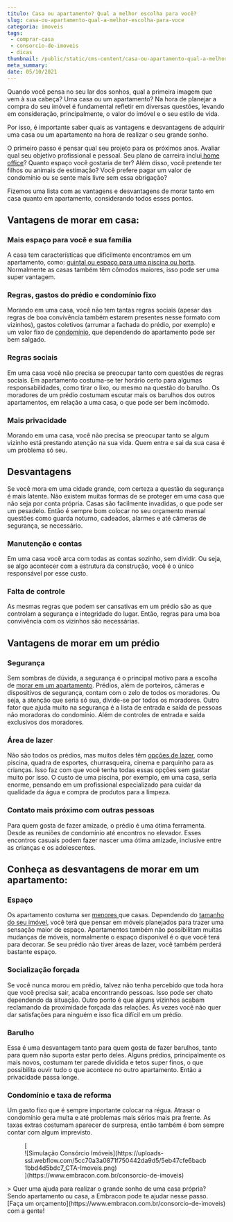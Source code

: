 ```yaml
---
titulo: Casa ou apartamento? Qual a melhor escolha para você?
slug: casa-ou-apartamento-qual-a-melhor-escolha-para-voce
categoria: imoveis
tags:
 - comprar-casa
 - consorcio-de-imoveis
 - dicas
thumbnail: /public/static/cms-content/casa-ou-apartamento-qual-a-melhor-escolha-para-voce.jpg
meta_summary: 
date: 05/10/2021
---
```

Quando você pensa no seu lar dos sonhos, qual a primeira imagem que vem à sua cabeça? Uma casa ou um apartamento? Na hora de planejar a compra do seu imóvel é fundamental refletir em diversas questões, levando em consideração, principalmente, o valor do imóvel e o seu estilo de vida.

Por isso, é importante saber quais as vantagens e desvantagens de adquirir uma casa ou um apartamento na hora de realizar o seu grande sonho.

O primeiro passo é pensar qual seu projeto para os próximos anos. Avaliar qual seu objetivo profissional e pessoal. Seu plano de carreira inclui[ home office](https://www.embracon.com.br/blog/home-office-5-dicas-para-manter-o-cantinho-de-trabalho-organizado)? Quanto espaço você gostaria de ter? Além disso, você pretende ter filhos ou animais de estimação? Você prefere pagar um valor de condomínio ou se sente mais livre sem essa obrigação?

Fizemos uma lista com as vantagens e desvantagens de morar tanto em casa quanto em apartamento, considerando todos esses pontos.

Vantagens de morar em casa:
---------------------------

### Mais espaço para você e sua família

A casa tem características que dificilmente encontramos em um apartamento, como: [quintal ou espaço para uma piscina ou horta](https://www.embracon.com.br/blog/3-vantagens-de-ter-uma-casa-com-espaco-gourmet). Normalmente as casas também têm cômodos maiores, isso pode ser uma super vantagem.

### Regras, gastos do prédio e condomínio fixo

Morando em uma casa, você não tem tantas regras sociais (apesar das regras de boa convivência também estarem presentes nesse formato com vizinhos), gastos coletivos (arrumar a fachada do prédio, por exemplo) e um valor fixo de [condomínio](https://www.embracon.com.br/blog/casa-em-condominio-fechado-quando-e-porque-fazer-esse-investimento), que dependendo do apartamento pode ser bem salgado.

### Regras sociais

Em uma casa você não precisa se preocupar tanto com questões de regras sociais. Em apartamento costuma-se ter horário certo para algumas responsabilidades, como tirar o lixo, ou mesmo na questão do barulho. Os moradores de um prédio costumam escutar mais os barulhos dos outros apartamentos, em relação a uma casa, o que pode ser bem incômodo.

### Mais privacidade

Morando em uma casa, você não precisa se preocupar tanto se algum vizinho está prestando atenção na sua vida. Quem entra e sai da sua casa é um problema só seu.

Desvantagens
------------

Se você mora em uma cidade grande, com certeza a questão da segurança é mais latente. Não existem muitas formas de se proteger em uma casa que não seja por conta própria. Casas são facilmente invadidas, o que pode ser um pesadelo. Então é sempre bom colocar no seu orçamento mensal questões como guarda noturno, cadeados, alarmes e até câmeras de segurança, se necessário.

### Manutenção e contas

Em uma casa você arca com todas as contas sozinho, sem dividir. Ou seja, se algo acontecer com a estrutura da construção, você é o único responsável por esse custo.

### Falta de controle 

As mesmas regras que podem ser cansativas em um prédio são as que controlam a segurança e integridade do lugar. Então, regras para uma boa convivência com os vizinhos são necessárias.

Vantagens de morar em um prédio
-------------------------------

### Segurança

Sem sombras de dúvida, a segurança é o principal motivo para a escolha de [morar em um apartamento](https://www.embracon.com.br/blog/como-comprar-um-apartamento). Prédios, além de porteiros, câmeras e dispositivos de segurança, contam com o zelo de todos os moradores. Ou seja, a atenção que seria só sua, divide-se por todos os moradores. Outro fator que ajuda muito na segurança é a lista de entrada e saída de pessoas não moradoras do condomínio. Além de controles de entrada e saída exclusivos dos moradores.

### Área de lazer

Não são todos os prédios, mas muitos deles têm [opções de lazer](https://www.embracon.com.br/blog/condominio-clube-vale-a-pena), como piscina, quadra de esportes, churrasqueira, cinema e parquinho para as crianças. Isso faz com que você tenha todas essas opções sem gastar muito por isso. O custo de uma piscina, por exemplo, em uma casa, seria enorme, pensando em um profissional especializado para cuidar da qualidade da água e compra de produtos para a limpeza.

### Contato mais próximo com outras pessoas

Para quem gosta de fazer amizade, o prédio é uma ótima ferramenta. Desde as reuniões de condomínio até encontros no elevador. Esses encontros casuais podem fazer nascer uma ótima amizade, inclusive entre as crianças e os adolescentes.

Conheça as desvantagens de morar em um apartamento:
---------------------------------------------------

### Espaço

Os apartamento costuma ser [menores ](https://www.embracon.com.br/blog/5-dicas-de-como-otimizar-espaco-em-ambientes-pequenos)que casas. Dependendo do [tamanho do seu imóvel](https://www.embracon.com.br/blog/como-escolher-o-tamanho-ideal-de-apartamento), você terá que pensar em móveis planejados para trazer uma sensação maior de espaço. Apartamentos também não possibilitam muitas mudanças de móveis, normalmente o espaço disponível é o que você terá para decorar. Se seu prédio não tiver áreas de lazer, você também perderá bastante espaço.

### Socialização forçada

Se você nunca morou em prédio, talvez não tenha percebido que toda hora que você precisa sair, acaba encontrando pessoas. Isso pode ser chato dependendo da situação. Outro ponto é que alguns vizinhos acabam reclamando da proximidade forçada das relações. Às vezes você não quer dar satisfações para ninguém e isso fica difícil em um prédio.

### Barulho 

Essa é uma desvantagem tanto para quem gosta de fazer barulhos, tanto para quem não suporta estar perto deles. Alguns prédios, principalmente os mais novos, costumam ter parede dividida e tetos super finos, o que possibilita ouvir tudo o que acontece no outro apartamento. Então a privacidade passa longe.

### Condomínio e taxa de reforma

Um gasto fixo que é sempre importante colocar na régua. Atrasar o condomínio gera multa e até problemas mais sérios mais pra frente. As taxas extras costumam aparecer de surpresa, então também é bom sempre contar com algum imprevisto.

<figure class="w-richtext-figure-type-image w-richtext-align-center">[<div>![Simulação Consórcio Imóveis](https://uploads-ssl.webflow.com/5cc70a3a0871f750442da9d5/5eb47cfe6bacb1bbd4d5bdc7_CTA-Imoveis.png)</div>](https://www.embracon.com.br/consorcio-de-imoveis)</figure>> Quer uma ajuda para realizar o grande sonho de uma casa própria? Sendo apartamento ou casa, a Embracon pode te ajudar nesse passo. [Faça um orçamento](https://www.embracon.com.br/consorcio-de-imoveis) com a gente!

‍
